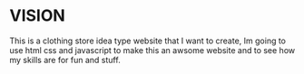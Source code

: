 # VISION

This is a clothing store idea type website that I want to create, Im going to use html css and javascript to 
make this an awsome website and to see how my skills are for fun and stuff.
